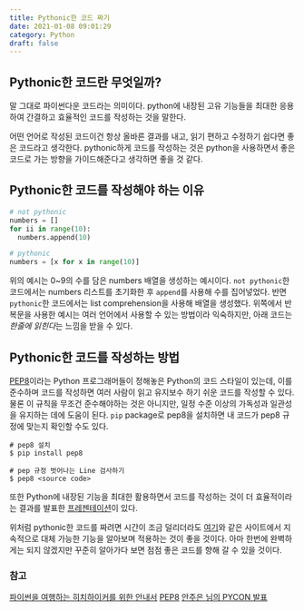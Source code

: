 ```yaml
---
title: Pythonic한 코드 짜기
date: 2021-01-08 09:01:29
category: Python
draft: false
---
```


## Pythonic한 코드란 무엇일까?

말 그대로 파이썬다운 코드라는 의미이다. python에 내장된 고유 기능들을 최대한 응용하여 간결하고 효율적인 코드를 작성하는 것을 말한다.

어떤 언어로 작성된 코드이건 항상 올바른 결과를 내고, 읽기 편하고 수정하기 쉽다면 좋은 코드라고 생각한다. pythonic하게 코드를 작성하는 것은 python을 사용하면서 좋은 코드로 가는 방향을 가이드해준다고 생각하면 좋을 것 같다.

## Pythonic한 코드를 작성해야 하는 이유 

```python
# not pythonic
numbers = []
for ii in range(10):
  numbers.append(10)

# pythonic
numbers = [x for x in range(10)]
```

위의 예시는 0~9의 수를 담은 numbers 배열을 생성하는 예시이다. `not pythonic`한 코드에서는 numbers 리스트를 초기화한 후 `append`를 사용해 수를 집어넣었다. 반면 `pythonic`한 코드에서는 list comprehension을 사용해 배열을 생성했다. 위쪽에서 반복문을 사용한 예시는 여러 언어에서 사용할 수 있는 방법이라 익숙하지만, 아래 코드는 *한줄에 읽힌다*는 느낌을 받을 수 있다.

## Pythonic한 코드를 작성하는 방법

[PEP8](https://pep8.org/)이라는 Python 프로그래머들이 정해놓은 Python의 코드 스타일이 있는데, 이를 준수하며 코드를 작성하면 여러 사람이 읽고 유지보수 하기 쉬운 코드를 작성할 수 있다. 물론 이 규칙을 무조건 준수해야하는 것은 아니지만, 일정 수준 이상의 가독성과 일관성을 유지하는 데에 도움이 된다. `pip` package로 pep8을 설치하면 내 코드가 pep8 규정에 맞는지 확인할 수도 있다.

```
# pep8 설치
$ pip install pep8

# pep 규정 벗어나는 Line 검사하기
$ pep8 <source code>
```

또한 Python에 내장된 기능을 최대한 활용하면서 코드를 작성하는 것이 더 효율적이라는 결과를 발표한 [프레젠테이션](https://archive.pycon.kr/2018/program/46)이 있다. 

위처럼 pythonic한 코드를 짜려면 시간이 조금 덜리더라도 [여기](https://python-guide-kr.readthedocs.io/ko/latest/writing/structure.html#dynamic-typing)와 같은 사이트에서 지속적으로 대체 가능한 기능을 알아보며 적용하는 것이 좋을 것이다. 아마 한번에 완벽하게는 되지 않겠지만 꾸준히 알아가다 보면 점점 좋은 코드를 향해 갈 수 있을 것이다.

### 참고

[파이썬을 여행하는 히치하이커를 위한 안내서](https://python-guide-kr.readthedocs.io/ko/latest/)
[PEP8](https://www.python.org/dev/peps/pep-0008/#string-quotes)
[안주은 님의 PYCON 발표](https://archive.pycon.kr/2018/program/46)

